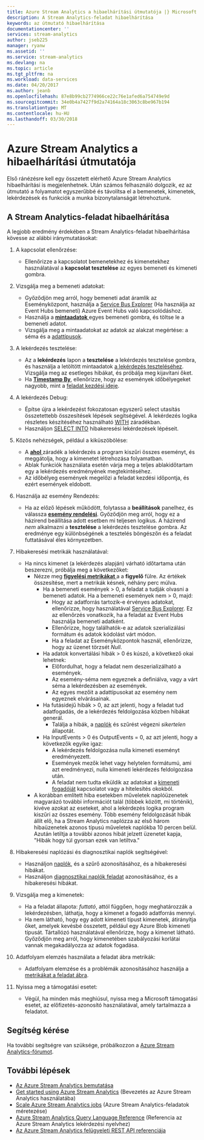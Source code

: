 ```yaml
---
title: Azure Stream Analytics a hibaelhárítási útmutatója |} Microsoft Docs
description: A Stream Analytics-feladat hibaelhárítása
keywords: az útmutató hibaelhárítása
documentationcenter: ''
services: stream-analytics
author: jseb225
manager: ryanw
ms.assetid: ''
ms.service: stream-analytics
ms.devlang: na
ms.topic: article
ms.tgt_pltfrm: na
ms.workload: data-services
ms.date: 04/20/2017
ms.author: jeanb
ms.openlocfilehash: 87e8b99cb2774966ce22c76e1afed6a754749e9d
ms.sourcegitcommit: 34e0b4a7427f9d2a74164a18c3063c8be967b194
ms.translationtype: MT
ms.contentlocale: hu-HU
ms.lasthandoff: 03/30/2018
---
```

# <a name="troubleshooting-guide-for-azure-stream-analytics"></a>Azure Stream Analytics a hibaelhárítási útmutatója

Első ránézésre kell egy összetett elérhető Azure Stream Analytics hibaelhárítási is megjelenhetnek. Után számos felhasználó dolgozik, ez az útmutató a folyamatot egyszerűbbé és távolítsa el a bemenetek, kimenetek, lekérdezések és funkciók a munka bizonytalanságát létrehoztunk.

## <a name="troubleshoot-your-stream-analytics-job"></a>A Stream Analytics-feladat hibaelhárítása

A legjobb eredmény érdekében a Stream Analytics-feladat hibaelhárítása kövesse az alábbi iránymutatásokat:

1.  A kapcsolat ellenőrzése:
    - Ellenőrizze a kapcsolatot bemenetekhez és kimenetekhez használatával a **kapcsolat tesztelése** az egyes bemeneti és kimeneti gombra.

2.  Vizsgálja meg a bemeneti adatokat:
    - Győződjön meg arról, hogy bemeneti adat áramlik az Eseményközpont, használja a [Service Bus Explorer](https://code.msdn.microsoft.com/windowsapps/Service-Bus-Explorer-f2abca5a) (Ha használja az Event Hubs bemeneti) Azure Event Hubs való kapcsolódáshoz.  
    - Használja a [ **mintaadatok** ](stream-analytics-sample-data-input.md) egyes bemeneti gombra, és töltse le a bemeneti adatot.
    - Vizsgálja meg a mintaadatokat az adatok az alakzat megértése: a séma és a [adattípusok](https://msdn.microsoft.com/library/azure/dn835065.aspx).

3.  A lekérdezés tesztelése:
    - Az a **lekérdezés** lapon a **tesztelése** a lekérdezés tesztelése gombra, és használja a letöltött mintaadatok [a lekérdezés teszteléséhez](stream-analytics-test-query.md). Vizsgálja meg az esetleges hibákat, és próbálja meg kijavítani őket.
    - Ha [ **Timestamp By**](https://msdn.microsoft.com/library/azure/mt573293.aspx), ellenőrizze, hogy az események időbélyegeket nagyobb, mint a [feladat kezdési ideje](stream-analytics-out-of-order-and-late-events.md).

4.  A lekérdezés Debug:
    - Építse újra a lekérdezést fokozatosan egyszerű select utasítás összetettebb összesítések lépések segítségével. A lekérdezés logika részletes készítéséhez használható [WITH](https://msdn.microsoft.com/library/azure/dn835049.aspx) záradékban.
    - Használjon [SELECT INTO](stream-analytics-select-into.md) hibakeresési lekérdezések lépéseit.

5.  Közös nehézségek, például a kiküszöbölése:
    - A [ **ahol** ](https://msdn.microsoft.com/library/azure/dn835048.aspx) záradék a lekérdezés a program kiszűri összes eseményt, és meggátolja, hogy a kimenetet létrehozása folyamatban.
    - Ablak funkciók használata esetén várja meg a teljes ablakidőtartam egy a lekérdezés eredményének megtekintéséhez.
    - Az időbélyeg események megelőzi a feladat kezdési időpontja, és ezért események eldobott.

6.  Használja az esemény Rendezés:
    - Ha az előző lépések működött, folytassa a **beállítások** panelhez, és válassza [ **esemény rendelési**](stream-analytics-out-of-order-and-late-events.md). Győződjön meg arról, hogy ez a házirend beállítása adott esetben mi teljesen logikus. A házirend *nem* alkalmazni a **tesztelése** a lekérdezés tesztelése gombra. Az eredménye egy különbségének a tesztelés böngészőn és a feladat futtatásával éles környezetben.

7.  Hibakeresési metrikák használatával:
    - Ha nincs kimenet (a lekérdezés alapján) várható időtartama után beszerezni, próbálja meg a következőket:
        - Nézze meg [ **figyelési metrikákat** ](stream-analytics-monitoring.md) a a **figyelő** fülre. Az értékek összesítése, mert a metrikák késnek, néhány perc múlva.
            - Ha a bemeneti események > 0, a feladat a tudják olvasni a bemeneti adatok. Ha a bemeneti események nem > 0, majd:
                - Hogy az adatforrás tartozik-e érvényes adatokat, ellenőrizze, hogy használatával [Service Bus Explorer](https://code.msdn.microsoft.com/windowsapps/Service-Bus-Explorer-f2abca5a). Ez az ellenőrzés vonatkozik, ha a feladat az Event Hubs használja bemeneti adatként.
                - Ellenőrizze, hogy találhatók-e az adatok szerializálási formátum és adatok kódolást várt módon.
                - Ha a feladat az Eseményközpontok használ, ellenőrizze, hogy az üzenet törzsét *Null*.
            - Ha adatok konvertálási hibák > 0 és kúszó, a következő okai lehetnek:
                - Előfordulhat, hogy a feladat nem deszerializálható a események.
                - Az esemény-séma nem egyeznek a definiálva, vagy a várt séma a lekérdezésben az események.
                - Az egyes mezőit a adattípusokat az esemény nem egyeznek elvárásainak.
            - Ha futásidejű hibák > 0, az azt jelenti, hogy a feladat tud adatfogadás, de a lekérdezés feldolgozása közben hibákat generál.
                - Találja a hibák, a [naplók](../azure-resource-manager/resource-group-audit.md) és szűrést végezni *sikertelen* állapotát.
            - Ha InputEvents > 0 és OutputEvents = 0, az azt jelenti, hogy a következők egyike igaz:
                - A lekérdezés feldolgozása nulla kimeneti eseményt eredményezett.
                - Események mezők lehet vagy helytelen formátumú, ami azt eredményezi, nulla kimeneti lekérdezés feldolgozása után.
                - A feladat nem tudta elküldik az adatokat a [kimeneti fogadóját](stream-analytics-select-into.md) kapcsolatot vagy a hitelesítés okokból.
        - A korábban említett hiba esetekben műveletek naplóüzenetek magyarázó további információt talál (többek között, mi történik), kivéve azokat az eseteket, ahol a lekérdezés logika program kiszűri az összes esemény. Több esemény feldolgozását hibák állít elő, ha a Stream Analytics naplózza az első három hibaüzenetek azonos típusú műveletek naplókba 10 percen belül. Azután letiltja a további azonos hibát jelzett üzenetet kapja, "Hibák hogy túl gyorsan ezek van letiltva."

8. Hibakeresési naplózási és diagnosztikai naplók segítségével:
    - Használjon [naplók](../azure-resource-manager/resource-group-audit.md), és a szűrő azonosításához, és a hibakeresési hibákat.
    - Használjon [diagnosztikai naplók feladat](stream-analytics-job-diagnostic-logs.md) azonosításához, és a hibakeresési hibákat.

9. Vizsgálja meg a kimenetek:
    - Ha a feladat állapota: *futtató*, attól függően, hogy meghatározzák a lekérdezésben, láthatja, hogy a kimenet a fogadó adatforrás mennyi.
    - Ha nem látható, hogy egy adott kimeneti típust kimenetek, átirányítja őket, amelyek kevésbé összetett, például egy Azure Blob kimeneti típusát. Tártallózó használatával ellenőrizze, hogy a kimenet látható. Győződjön meg arról, hogy kimenetében szabályozási korlátai vannak megakadályozza az adatok fogadása.

10. Adatfolyam elemzés használata a feladat ábra metrikák:
    - Adatfolyam elemzése és a problémák azonosításához használja a [metrikákat a feladat ábra](stream-analytics-job-diagram-with-metrics.md).

11. Nyissa meg a támogatási esetet:
    - Végül, ha minden más meghiúsul, nyissa meg a Microsoft támogatási esetet, az előfizetés-azonosító használatával, amely tartalmazza a feladatot.

## <a name="get-help"></a>Segítség kérése

Ha további segítségre van szüksége, próbálkozzon a [Azure Stream Analytics-fórumot](https://social.msdn.microsoft.com/Forums/en-US/home?forum=AzureStreamAnalytics).

## <a name="next-steps"></a>További lépések

* [Az Azure Stream Analytics bemutatása](stream-analytics-introduction.md)
* [Get started using Azure Stream Analytics](stream-analytics-real-time-fraud-detection.md) (Bevezetés az Azure Stream Analytics használatába)
* [Scale Azure Stream Analytics jobs](stream-analytics-scale-jobs.md) (Azure Stream Analytics-feladatok méretezése)
* [Azure Stream Analytics Query Language Reference](https://msdn.microsoft.com/library/azure/dn834998.aspx) (Referencia az Azure Stream Analytics lekérdezési nyelvhez)
* [Az Azure Stream Analytics felügyeleti REST API referenciája](https://msdn.microsoft.com/library/azure/dn835031.aspx)
